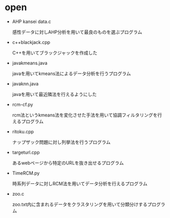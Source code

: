 # open

- AHP kansei data.c

	感性データに対しAHP分析を用いて最良のものを選ぶプログラム

- c++blackjack.cpp

	C++を用いてブラックジャックを作成した

- javakmeans.java

	javaを用いてkmeans法によるデータ分析を行うプログラム

- javaknn.java

	javaを用いて最近隣法を行えるようにした

- rcm-cf.py

	rcm法というkmeans法を変化させた手法を用いて協調フィルタリングを行えるプログラム

- ritoku.cpp

	ナップザック問題に対し列挙法を行うプログラム

- targeturl.cpp

	あるwebページから特定のURLを抜き出せるプログラム

- TimeRCM.py

	時系列データに対しRCM法を用いてデータ分析を行えるプログラム

- zoo.c

	zoo.txt内に含まれるデータをクラスタリングを用いて分類分けするプログラム